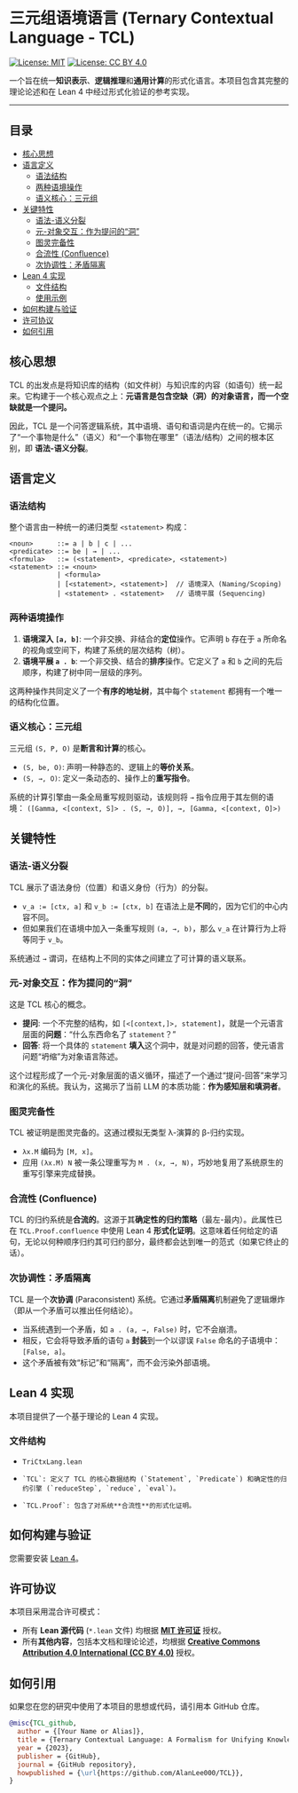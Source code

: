 # 三元组语境语言 (Ternary Contextual Language - TCL)

[![License: MIT](https://img.shields.io/badge/Code%20License-MIT-yellow.svg)](https://opensource.org/licenses/MIT)
[![License: CC BY 4.0](https://img.shields.io/badge/Docs%20License-CC%20BY%204.0-lightgrey.svg)](https://creativecommons.org/licenses/by/4.0/)

一个旨在统一**知识表示**、**逻辑推理**和**通用计算**的形式化语言。本项目包含其完整的理论论述和在 Lean 4 中经过形式化验证的参考实现。

---

## 目录
- [核心思想](#核心思想)
- [语言定义](#语言定义)
  - [语法结构](#语法结构)
  - [两种语境操作](#两种语境操作)
  - [语义核心：三元组](#语义核心三元组)
- [关键特性](#关键特性)
  - [语法-语义分裂](#语法-语义分裂)
  - [元-对象交互：作为提问的“洞”](#元-对象交互作为提问的洞)
  - [图灵完备性](#图灵完备性)
  - [合流性 (Confluence)](#合流性-confluence)
  - [次协调性：矛盾隔离](#次协调性矛盾隔离)
- [Lean 4 实现](#lean-4-实现)
  - [文件结构](#文件结构)
  - [使用示例](#使用示例)
- [如何构建与验证](#如何构建与验证)
- [许可协议](#许可协议)
- [如何引用](#如何引用)

## 核心思想

TCL 的出发点是将知识库的结构（如文件树）与知识库的内容（如语句）统一起来。它构建于一个核心观点之上：**元语言是包含空缺（洞）的对象语言，而一个空缺就是一个提问。**

因此，TCL 是一个问答逻辑系统，其中语境、语句和语词是内在统一的。它揭示了“一个事物是什么”（语义）和“一个事物在哪里”（语法/结构）之间的根本区别，即 **语法-语义分裂**。

## 语言定义

### 语法结构

整个语言由一种统一的递归类型 `<statement>` 构成：

```
<noun>      ::= a | b | c | ...
<predicate> ::= be | → | ...
<formula>   ::= (<statement>, <predicate>, <statement>)
<statement> ::= <noun>
            | <formula>
            | [<statement>, <statement>]  // 语境深入 (Naming/Scoping)
            | <statement> . <statement>   // 语境平展 (Sequencing)
```

### 两种语境操作

1.  **语境深入 `[a, b]`**: 一个非交换、非结合的**定位**操作。它声明 `b` 存在于 `a` 所命名的视角或空间下，构建了系统的层次结构（树）。
2.  **语境平展 `a . b`**: 一个非交换、结合的**排序**操作。它定义了 `a` 和 `b` 之间的先后顺序，构建了树中同一层级的序列。

这两种操作共同定义了一个**有序的地址树**，其中每个 `statement` 都拥有一个唯一的结构化位置。

### 语义核心：三元组

三元组 `(S, P, O)` 是**断言和计算**的核心。

-   `(S, be, O)`: 声明一种静态的、逻辑上的**等价关系**。
-   `(S, →, O)`: 定义一条动态的、操作上的**重写指令**。

系统的计算引擎由一条全局重写规则驱动，该规则将 `→` 指令应用于其左侧的语境：
`([Gamma, <[context, S]> . (S, →, O)], →, [Gamma, <[context, O]>)`

## 关键特性

### 语法-语义分裂

TCL 展示了语法身份（位置）和语义身份（行为）的分裂。

-   `v_a := [ctx, a]` 和 `v_b := [ctx, b]` 在语法上是**不同**的，因为它们的中心内容不同。
-   但如果我们在语境中加入一条重写规则 `(a, →, b)`，那么 `v_a` 在计算行为上将等同于 `v_b`。

系统通过 `→` 谓词，在结构上不同的实体之间建立了可计算的语义联系。

### 元-对象交互：作为提问的“洞”

这是 TCL 核心的概念。

-   **提问**: 一个不完整的结构，如 `[<[context,]>, statement]`，就是一个元语言层面的**问题**：“什么东西命名了 `statement`？”
-   **回答**: 将一个具体的 `statement` **填入**这个洞中，就是对问题的回答，使元语言问题“坍缩”为对象语言陈述。

这个过程形成了一个元-对象层面的语义循环，描述了一个通过“提问-回答”来学习和演化的系统。我认为，这揭示了当前 LLM 的本质功能：**作为感知层和填洞者**。

### 图灵完备性

TCL 被证明是图灵完备的。这通过模拟无类型 λ-演算的 β-归约实现。

-   `λx.M` 编码为 `[M, x]`。
-   应用 `(λx.M) N` 被一条公理重写为 `M . (x, →, N)`，巧妙地复用了系统原生的重写引擎来完成替换。

### 合流性 (Confluence)

TCL 的归约系统是**合流的**。这源于其**确定性的归约策略**（最左-最内）。此属性已在 `TCL.Proof.confluence` 中使用 Lean 4 **形式化证明**。这意味着任何给定的语句，无论以何种顺序归约其可归约部分，最终都会达到唯一的范式（如果它终止的话）。

### 次协调性：矛盾隔离

TCL 是一个**次协调** (Paraconsistent) 系统。它通过**矛盾隔离**机制避免了逻辑爆炸（即从一个矛盾可以推出任何结论）。

-   当系统遇到一个矛盾，如 `a . (a, →, False)` 时，它不会崩溃。
-   相反，它会将导致矛盾的语句 `a` **封装**到一个以谬误 `False` 命名的子语境中：`[False, a]`。
-   这个矛盾被有效“标记”和“隔离”，而不会污染外部语境。

## Lean 4 实现

本项目提供了一个基于理论的 Lean 4 实现。

### 文件结构
-   `TriCtxLang.lean`
-     `TCL`: 定义了 TCL 的核心数据结构 (`Statement`, `Predicate`) 和确定性的归约引擎 (`reduceStep`, `reduce`, `eval`)。
-     `TCL.Proof`: 包含了对系统**合流性**的形式化证明。


## 如何构建与验证

您需要安装 [Lean 4](https://lean-lang.org)。

## 许可协议

本项目采用混合许可模式：

-   所有 **Lean 源代码** (`*.lean` 文件) 均根据 [**MIT 许可证**](LICENSE) 授权。
-   所有**其他内容**，包括本文档和理论论述，均根据 [**Creative Commons Attribution 4.0 International (CC BY 4.0)**](LICENSE-CC-BY-4.0.md) 授权。

## 如何引用

如果您在您的研究中使用了本项目的思想或代码，请引用本 GitHub 仓库。

```bibtex
@misc{TCL_github,
  author = {[Your Name or Alias]},
  title = {Ternary Contextual Language: A Formalism for Unifying Knowledge, Logic, and Computation},
  year = {2023},
  publisher = {GitHub},
  journal = {GitHub repository},
  howpublished = {\url{https://github.com/AlanLee000/TCL}},
}
```
